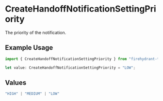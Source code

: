 # CreateHandoffNotificationSettingPriority

The priority of the notification.

## Example Usage

```typescript
import { CreateHandoffNotificationSettingPriority } from "firehydrant-typescript-sdk/models/operations";

let value: CreateHandoffNotificationSettingPriority = "LOW";
```

## Values

```typescript
"HIGH" | "MEDIUM" | "LOW"
```